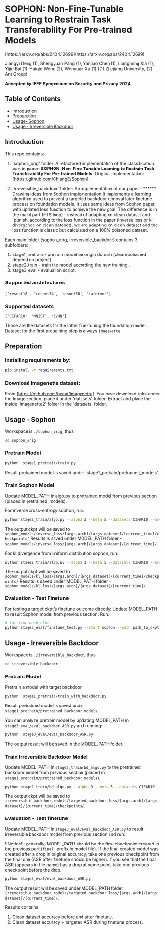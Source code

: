 # SOPHON: Non-Fine-Tunable Learning to Restrain Task Transferability For Pre-trained Models

[https://arxiv.org/abs/2404.12699](https://arxiv.org/abs/2404.12699)

Jiangyi Deng (1), Shengyuan Pang (1), Yanjiao Chen (1), Liangming Xia (1), Yijie Bai (1), Haiqin Weng (2), Wenyuan Xu (1) ((1) Zhejiang University, (2) Ant Group)

**Accepted by IEEE Symposium on Security and Privacy 2024**

## Table of Contents
+ [Introduction](https://github.com/shaniz/Sophon/blob/ee37552f6abc8f0c26003c6bdc5ffb0dce590398/Readme.md#L17)
+ [Preparation](https://github.com/shaniz/Sophon/blob/ee37552f6abc8f0c26003c6bdc5ffb0dce590398/Readme.md#L32)
+ [Usage- Sophon](https://github.com/shaniz/Sophon/blob/7904899cc9cef93f63d5149e7abf248f642ba5d3/Readme.md#L44)
+ [Usage - Irreversible Backdoor](https://github.com/shaniz/Sophon/blob/7904899cc9cef93f63d5149e7abf248f642ba5d3/Readme.md#L93)

## Introduction
This repo contains:

1. 'sophon_orig' folder: A refactored implementation of the classification part in paper: **SOPHON: Non-Fine-Tunable Learning to Restrain Task Transferability
For Pre-trained Models**. Original implementation: [https://github.com/ChiangE/Sophon].

2. 'irreversible_backdoor' folder: An implementation of our paper - ******. Drawing ideas from Sophon implementation
It implements a learning algorithm used to prevent a targeted backdoor removal later finetune process on foundation models. 
It uses same ideas from Sophon paper, with updated loss function to achieve the new goal. The difference is in the maml part (FTS loop) - instead of adapting on clean dataset and 'punish' according to the loss function in the paper (inverse loss or kl divergence on  clean dataset), we are adapting on clean dataset and the loss function is classic but calculated on a 100% poisoned dataset. 

Each main folder (sophon_orig, irreversible_backdoor) contains 3 subfolders:
1. stage1_pretrain - pretrain model on origin domain (clean/poisoned depend on project).
2. stage2_train - train the model according the new training .
3. stage3_eval - evaluation script.


### Supported architectures
`['resnet18', 'resnet34', 'resnet50', 'caformer']`.
### Supported datasets
`['CIFAR10', 'MNIST', 'SVHN']`

Those are the datasets for the latter fine-tuning the foundation model. Dataset for the first pretraining step is always `ImageNette`.  


## Preparation

### Installing requirements by:
```bash
pip install -r requirements.txt
```

### Download Imagenette dataset:
From [https://github.com/fastai/imagenette]. 
You have download links under the Image section, place it under 'datasets' folder.
Extract and place the inside 'imagenette2' folder in the 'datasets' folder.


## Usage - Sophon

Workspace is `./sophon_orig`, thus

```bash
cd sophon_orig
```

### Pretrain Model

```bash
python  stage1_pretrain/train.py
```
Result pretrained model is saved under 'stage1_pretrain/pretrained_models'.

### Train Sophon Model
Update MODEL_PATH in algo.py to pretrained model from previous section (placed in pretrained_models).

For inverse cross-entropy sophon, run:

```bash
python stage2_train/algo.py --alpha 3 --beta 5 --datasets CIFAR10 --arch resnet18
```

The output ckpt will be saved to `sophon_models/inverse_loss/[args.arch]/[args.dataset]/[current_time]/checkpoints/`
Results is saved under MODEL_PATH folder - `sophon_models/inverse_loss/[args.arch]/[args.dataset]/[current_time]/`.


For kl divergence from uniform distribution sophon, run:

```bash
python stage2_train/algo.py --alpha 3 --beta 5 --datasets CIFAR10 --arch resnet18 --loss_type kl
```
The output ckpt will be saved to `sophon_models/kl_loss/[args.arch]/[args.dataset]/[current_time]/checkpoints/`
Results is saved under MODEL_PATH folder - `sophon_models/kl_loss/[args.arch]/[args.dataset]/[current_time]/`


### Evaluation - Test Finetune

For testing a target ckpt's finetune outcome directly:
Update MODEL_PATH to result Sophon model from previous section.
Run:

```bash
# for finetuned ckpt
python stage3_eval/finetune_test.py --start sophon --path path_to_ckpt
```


## Usage - Irreversible Backdoor

Workspace is `./irreversible_backdoor`, thus

```bash
cd irreversible_backdoor
```

### Pretrain Model

Pretrain a model with target backdoor:
```bash
python  stage1_pretrain/train_with_backdoor.py
```
Result pretrained model is saved under `stage1_pretrain/pretrained_backdoor_models`.

You can analyze pretrain model by updating MODEL_PATH in `stage3_eval/eval_backdoor_ASR.py` and running:
```bash
python  stage3_eval/eval_backdoor_ASR.py
```

The output result will be saved in the MODEL_PATH folder.


### Train Irreversible Backdoor Model
Update MODEL_PATH in `stage2_train/bd_algo.py` to the pretrained backdoor model from previous section (placed in `stage1_pretrain/pretrained_backdoor_models`).
```bash
python stage2_train/bd_algo.py --alpha 3 --beta 5 --datasets CIFAR10 --arch resnet18
```

The output ckpt will be saved to `irreversible_backdoor_models/targeted_backdoor_loss/[args.arch]/[args.dataset]/[current_time]/checkpoints/`.


### Evaluation - Test finetune
Update MODEL_PATH in `stage3_eval/eval_backdoor_ASR.py` to result irreversible backdoor model from previous section and run:

!!Notice!!: generally, MODEL_PATH should be the final checkpoint created in the previous part (`final_` prefix in model file). 
If the final created model was created after a drop in original accuracy, take one previous checkpoint from the final one (ASR after finetune should be higher).
If you see that the final ASR (appears in file name) has a drop at some point, take one previous checkpoint before the drop.

```bash
python stage3_eval/eval_backdoor_ASR.py
```
The output result will be saved under MODEL_PATH folder `irreversible_backdoor_models/targeted_backdoor_loss/[args.arch]/[args.dataset]/[current_time]/`.

Results contains:
1. Clean dataset accuracy before and after finetune.
2. Clean dataset accuracy + targeted ASR during finetune process.

